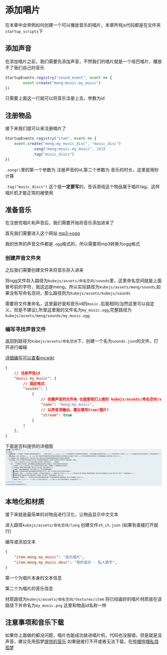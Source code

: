 # 添加唱片
在本章中会举例如何创建一个可以播放音乐的唱片，本章所有js代码都是在文件夹`startup_scripts`下
## 添加声音
在添加唱片之前，我们需要先添加声音，不然我们的唱片就是一个哑巴唱片，播放不了我们自己的音乐
```js
StartupEvents.registry("sound_event", event => {
        event.create("meng:music.my_music")
})
```
只需要上面这一行就可以将音乐注册上去，参数为id
## 注册物品
接下来我们就可以来注册唱片了
```js
StartupEvents.registry("item", event => {
    event.create("meng:my_music_disc", "music_disc")
            .song("meng:music.my_music", 103)
            .tag("music_discs")
})
```
`.song()`里的第一个参数为 注册声音的id,第二个参数为 音乐的时长，这里是用秒计算

`.tag("music_discs")` 这个是**一定要写**的，告诉游戏这个物品属于唱片tag，这样唱片机才能正常的被使用
## 准备音乐
在注册完唱片和声音后，我们需要开始将音乐添加进来了

首先我们需要进入这个网站 [mp3->ogg](https://audio.online-convert.com/convert-to-ogg)

我的世界的声音文件都是`.ogg`格式的，所以需要将mp3转换为ogg格式

### 创建声音文件夹
之后我们需要创建文件夹将音乐存入进来

将ogg文件存入路径为`kubejs/assets/命名空间/sounds`里，这里命名空间就是上面冒号前的字符，我这边是meng，所以实际路径为`kubejs/assets/meng/sounds`,如果没有写命名空间，那么路径则为`kubejs/assets/kubejs/sounds`

需要将文件重命名，这里最好是和音乐id的`music.`后面相同(当然这里可以自定义，但是不建议),所里这里我的文件名为`my_music.ogg`,完整路径为`kubejs/assets/meng/sounds/my_music.ogg`
### 编写寻找声音文件
返回到路径为`kubejs/assets/命名空间`下，创建一个名为`sounds.json`的文件，打开进行编辑

[详细编写可以查看mcwiki](https://zh.minecraft.wiki/w/Sounds.json?variant=zh-cn)
```json
{
    // 注册声音id
    "music.my_music": {
        // 固定格式
        "sounds": [
            {
                // 创建声音的文件夹 也就是我们上面的 kubejs/assets/命名空间/sounds
                "name": "meng:my_music",
                // 以声音流输出，建议填写true(唱片)
                "stream": true
            }
        ]
    },
}
```
下面是百科提供的详细图
![mcwiki的sounds.json详细图](../../../imgs/mcwiki-sounds-json.png)
## 本地化和材质
接下来就是最简单的对物品进行汉化，让物品显示中文文本

进入路径`kubejs/assets/命名空间/lang` 创建文件`zh_ch.json` (如果有直接打开就行)

编写或添加文本
```json
{
    "item.meng.my_music": "音乐唱片",
    "item.meng.my_music.desc": "我的音乐 - 私人歌手",
}
```
第一个为唱片本身的文本信息

第二个为唱片的音乐信息

材质路径为`kubejs/assets/命名空间/textures/item` 将已经画好的唱片材质放在该路径下并命名为`my_music.png` 这里和物品id名称一样

## 注意事项和音乐下载
如果你上面做的都没问题，唱片也能成功放进唱片机，代码也没报错，但是就是没声音，建议先用孤梦[提供的音乐](../../../files/my_music.ogg) 如果链接打不开或者无法下载，在[哔哩哔哩私信孤梦](https://space.bilibili.com/16632546)